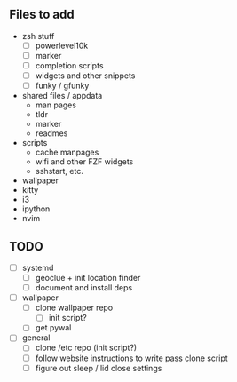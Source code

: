 ## Files to add

- zsh stuff
  - [ ] powerlevel10k
  - [ ] marker
  - [ ] completion scripts
  - [ ] widgets and other snippets
  - [ ] funky / gfunky
- shared files / appdata
  - man pages
  - tldr
  - marker
  - readmes
- scripts
  - cache manpages
  - wifi and other FZF widgets
  - sshstart, etc.
- wallpaper
- kitty
- i3
- ipython
- nvim

## TODO

- [ ] systemd
  - [ ] geoclue + init location finder
  - [ ] document and install deps
- [ ] wallpaper
  - [ ] clone wallpaper repo
    - [ ] init script?
  - [ ] get pywal

- [ ] general
  - [ ] clone /etc repo (init script?)
  - [ ] follow website instructions to write pass clone script
  - [ ] figure out sleep / lid close settings
